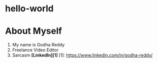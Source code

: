 # hello-world
# About Myself
1. My name is Godha Reddy
2. Freelance Video Editor
3. Sarcasm
**[LinkedIn][1]**
[1]: https://www.linkedin.com/in/godha-reddy/

